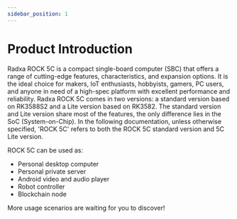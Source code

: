 ```yaml
---
sidebar_position: 1
---
```


# Product Introduction

Radxa ROCK 5C is a compact single-board computer (SBC) that offers a range of cutting-edge features, characteristics, and expansion options. It is the ideal choice for makers, IoT enthusiasts, hobbyists, gamers, PC users, and anyone in need of a high-spec platform with excellent performance and reliability. Radxa ROCK 5C comes in two versions: a standard version based on RK3588S2 and a Lite version based on RK3582. The standard version and Lite version share most of the features, the only difference lies in the SoC (System-on-Chip). In the following documentation, unless otherwise specified, 'ROCK 5C' refers to both the ROCK 5C standard version and 5C Lite version.

ROCK 5C can be used as:

- Personal desktop computer
- Personal private server
- Android video and audio player
- Robot controller
- Blockchain node

More usage scenarios are waiting for you to discover!
